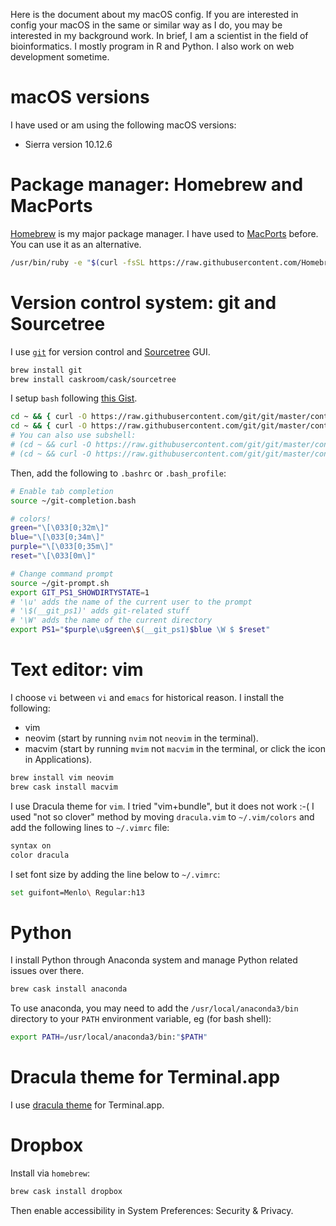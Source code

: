 Here is the document about my macOS config. If you are interested in config your macOS in the same or similar way as I do, you may be interested in my background work. In brief, I am a scientist in the field of bioinformatics. I mostly program in R and Python. I also work on web development sometime.

# macOS versions

I have used or am using the following macOS versions:

* Sierra version 10.12.6

# Package manager: Homebrew and MacPorts

[Homebrew](https://brew.sh/) is my major package manager. I have used to [MacPorts](https://www.macports.org/) before. You can use it as an alternative.

```bash
/usr/bin/ruby -e "$(curl -fsSL https://raw.githubusercontent.com/Homebrew/install/master/install)"
```

# Version control system: git and Sourcetree

I use [`git`](https://git-scm.com/) for version control and [Sourcetree](https://www.sourcetreeapp.com/) GUI.

```bash
brew install git
brew install caskroom/cask/sourcetree
```

I setup `bash` following [this Gist](https://gist.github.com/nisbeti/3d1c66bbb8f5cd83c2bce3ce05a7d58f). 

```bash
cd ~ && { curl -O https://raw.githubusercontent.com/git/git/master/contrib/completion/git-completion.bash ; cd -; }
cd ~ && { curl -O https://raw.githubusercontent.com/git/git/master/contrib/completion/git-prompt.sh ; cd -; }
# You can also use subshell:
# (cd ~ && curl -O https://raw.githubusercontent.com/git/git/master/contrib/completion/git-completion.bash)
# (cd ~ && curl -O https://raw.githubusercontent.com/git/git/master/contrib/completion/git-prompt.sh)
```

Then, add the following to `.bashrc` or `.bash_profile`:

```bash
# Enable tab completion
source ~/git-completion.bash

# colors!
green="\[\033[0;32m\]"
blue="\[\033[0;34m\]"
purple="\[\033[0;35m\]"
reset="\[\033[0m\]"

# Change command prompt
source ~/git-prompt.sh
export GIT_PS1_SHOWDIRTYSTATE=1
# '\u' adds the name of the current user to the prompt
# '\$(__git_ps1)' adds git-related stuff
# '\W' adds the name of the current directory
export PS1="$purple\u$green\$(__git_ps1)$blue \W $ $reset"
```

# Text editor: vim

I choose `vi` between `vi` and `emacs` for historical reason. I install the following:

* vim
* neovim (start by running `nvim` not `neovim` in the terminal).
* macvim (start by running `mvim` not `macvim` in the terminal, or click the icon in Applications).

```bash
brew install vim neovim
brew cask install macvim
```

I use Dracula theme for `vim`. I tried "vim+bundle", but it does not work :-( I used "not so clover" method by moving `dracula.vim` to `~/.vim/colors` and add the following lines to `~/.vimrc` file:

```bash
syntax on
color dracula
```

I set font size by adding the line below to `~/.vimrc`:

```bash
set guifont=Menlo\ Regular:h13
```

# Python

I install Python through Anaconda system and manage Python related issues over there. 

```bash
brew cask install anaconda
```

To use anaconda, you may need to add the `/usr/local/anaconda3/bin` directory to your `PATH` environment variable, eg (for bash shell):

```bash
export PATH=/usr/local/anaconda3/bin:"$PATH"
```

# Dracula theme for Terminal.app

I use [dracula theme](https://draculatheme.com/terminal/) for Terminal.app.

# Dropbox

Install via `homebrew`:

```bash
brew cask install dropbox 
```

Then enable accessibility in System Preferences: Security & Privacy.



